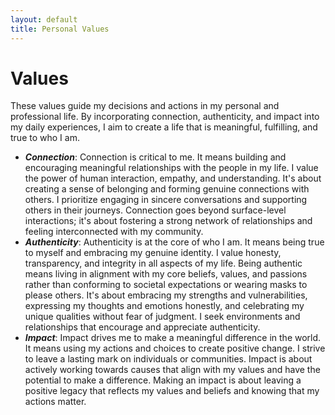 ```yaml
---
layout: default
title: Personal Values
---
```


# Values

These values guide my decisions and actions in my personal and professional life. By incorporating connection, authenticity, and impact into my daily experiences, I aim to create a life that is meaningful, fulfilling, and true to who I am.

* ***Connection***: Connection is critical to me. It means building and encouraging meaningful relationships with the people in my life. I value the power of human interaction, empathy, and understanding. It's about creating a sense of belonging and forming genuine connections with others. I prioritize engaging in sincere conversations and supporting others in their journeys. Connection goes beyond surface-level interactions; it's about fostering a strong network of relationships and feeling interconnected with my community.
* ***Authenticity***: Authenticity is at the core of who I am. It means being true to myself and embracing my genuine identity. I value honesty, transparency, and integrity in all aspects of my life. Being authentic means living in alignment with my core beliefs, values, and passions rather than conforming to societal expectations or wearing masks to please others. It's about embracing my strengths and vulnerabilities, expressing my thoughts and emotions honestly, and celebrating my unique qualities without fear of judgment. I seek environments and relationships that encourage and appreciate authenticity.
* ***Impact***: Impact drives me to make a meaningful difference in the world. It means using my actions and choices to create positive change. I strive to leave a lasting mark on individuals or communities. Impact is about actively working towards causes that align with my values and have the potential to make a difference. Making an impact is about leaving a positive legacy that reflects my values and beliefs and knowing that my actions matter.
